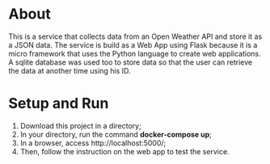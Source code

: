 # About

This is a service that collects data from an Open Weather API and store it as a JSON data. The service is build as a Web App using Flask because it is a micro framework that uses the Python language to create web applications. A sqlite database was used too to store data so that the user can retrieve the data at another time using his ID. 

# Setup and Run

1. Download this project in a directory;
2. In your directory, run the command **docker-compose up**;
3. In a browser, access http://localhost:5000/;
4. Then, follow the instruction on the web app to test the service.

